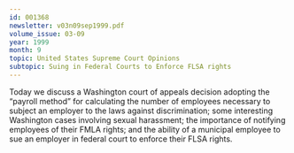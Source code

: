```yaml
---
id: 001368
newsletter: v03n09sep1999.pdf
volume_issue: 03-09
year: 1999
month: 9
topic: United States Supreme Court Opinions
subtopic: Suing in Federal Courts to Enforce FLSA rights
---
```


Today we discuss a Washington court of appeals decision adopting the “payroll method” for
calculating the number of employees necessary to subject an employer to the laws against
discrimination; some interesting Washington cases involving sexual harassment; the importance of notifying employees of their FMLA rights; and the ability of a municipal employee to sue an employer in federal court to enforce their FLSA rights.